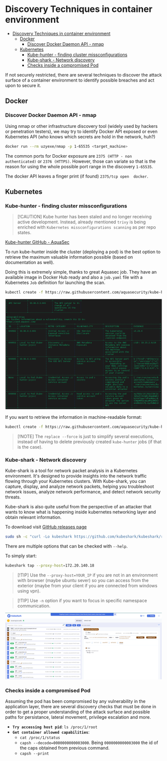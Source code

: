# Discovery Techniques in container environment

- [Discovery Techniques in container environment](#discovery-techniques-in-container-environment)
  - [Docker](#docker)
    - [Discover Docker Daemon API - nmap](#discover-docker-daemon-api---nmap)
  - [Kubernetes](#kubernetes)
    - [Kube-hunter - finding cluster missconfigurations](#kube-hunter---finding-cluster-missconfigurations)
    - [Kube-shark - Network discovery](#kube-shark---network-discovery)
    - [Checks inside a compromised Pod](#checks-inside-a-compromised-pod)

If not securely restricted, there are several techniques to discover the attack surface of a container environment to identify possible breaches and act upon to secure it.

## Docker

### Discover Docker Daemon API - nmap

Using nmap or other infrastructure discovery tool (widely used by hackers or penetration testers), we may try to identify Docker API exposed or even Kubernetes API (who knows which secrets are hold in the network, huh?)

```bash
docker run --rm uzyexe/nmap -p 1-65535 <target_machine>
```

The common ports for Docker exposure are `2375 (HTTP - non authenticated)` or `2376 (HTTPS)`. However, those can variate so that is the reason for using the whole possible port range in the discovery `1-65535`.

The docker API leaves a finger print (if found) `2375/tcp open  docker`.

## Kubernetes

### Kube-hunter - finding cluster missconfigurations

> \[!CAUTION\]
> Kube hunter has been staled and no longer receiving active development. Instead, already mentioned `trivy` is being enriched with `Kubernetes missconfigurations scanning` as per repo states.

[Kube-hunter GitHub - AquaSec](https://github.com/aquasecurity/kube-hunter)

To run kube-hunter inside the cluster (deploying a pod) is the best option to retrieve the maximum valuable information possible (based on documentation as well).

Doing this is extremely simple, thanks to great Aquasec job. They have an available image in Docker Hub ready and also a `job.yaml` file with a Kubernetes `Job` definition for launching the scan.

```bash
kubectl create -f https://raw.githubusercontent.com/aquasecurity/kube-hunter/main/job.yaml
```

![Kube-hunter exec](img/kube-hunter-exec.png)

If you want to retrieve the information in machine-readable format:

```bash
kubectl create -f https://raw.githubusercontent.com/aquasecurity/kube-hunter/main/job.yaml --dry-run=client -o json | jq '.spec.template.spec.containers[].args = ["--pod", "--report", "json"]' | kubectl replace -f - --force
```

> \[!NOTE\]
> The `replace --force` is just to simplify several executions, instead of having to delete previously created `kube-hunter` jobs (if that is the case).

### Kube-shark - Network discovery

Kube-shark is a tool for network packet analysis in a Kubernetes environment. It's designed to provide insights into the network traffic flowing through your Kubernetes clusters. With Kube-shark, you can capture, display, and analyze network packets, helping you troubleshoot network issues, analyze network performance, and detect network security threats.

Kube-shark is also quite useful from the perspective of an attacker that wants to know what is happening inside kubernetes networking layer and obtain relevant information.

To download visit [GitHub releases page](https://github.com/kubeshark/kubeshark/releases/tag/v52.2.30)

```bash
sudo sh -c "curl -Lo kubeshark https://github.com/kubeshark/kubeshark/releases/download/v52.2.30/kubeshark_linux_amd64 && chmod 755 kubeshark && mv kubeshark /usr/local/bin/kubeshark"
```

There are multiple options that can be checked with `--help`.

To simply start:

```bash
kubeshark tap --proxy-host=172.20.140.18
```

> \[!TIP\]
> Use the `--proxy-host=YOUR_IP` if you are not in an environment with browser (maybe ubuntu sever) so you can access from the exterior (maybe from your client if you are connected from windows using vpn).

> \[!TIP\]
> Use `-n` option if you want to focus in specific namespace communication.

![Kube-shark](img/kube-shark.png)

### Checks inside a compromised Pod

Assuming the pod has been compromised by any vulnerability in the application layer, there are several discovery checks that must be done in order to get a proper understanding of the attack surface and possible paths for persistance, lateral movement, privilege escalation and more.

- **`Try accessing host pid`**: `ls /proc/1/root`
- **`Get container allowed capabilities`**: 
  - `cat /proc/1/status`
  - `capsh --decode=0000000000003000`. Being `0000000000003000` the id of the caps obtained from previous command.
  - `capsh --print`